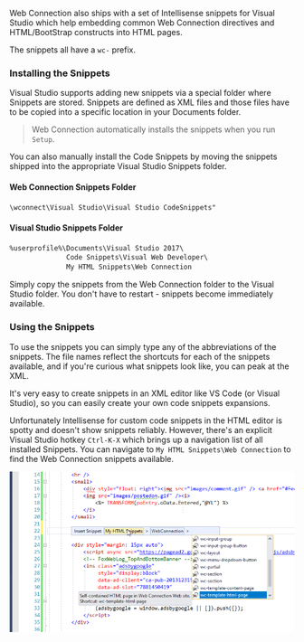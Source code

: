 Web Connection also ships with a set of Intellisense snippets for Visual Studio which help embedding common Web Connection directives and HTML/BootStrap constructs into HTML pages.

The snippets all have a `wc-` prefix.

### Installing the Snippets
Visual Studio supports adding new snippets via a special folder where Snippets are stored. Snippets are defined as XML files and those files have to be copied into a specific location in your Documents folder.

> Web Connection automatically installs the snippets when you run `Setup`. 

You can also manually install the Code Snippets by moving the snippets shipped into the appropriate Visual Studio Snippets folder.

#### Web Connection Snippets Folder

```txt
\wconnect\Visual Studio\Visual Studio CodeSnippets"
```

#### Visual Studio Snippets Folder

```txt
%userprofile%\Documents\Visual Studio 2017\ 
              Code Snippets\Visual Web Developer\
              My HTML Snippets\Web Connection
```

Simply copy the snippets from the Web Connection folder to the Visual Studio folder. You don't have to restart - snippets become immediately available.

### Using the Snippets
To use the snippets you can simply type any of the abbreviations of the snippets. The file names reflect the shortcuts for each of the snippets available, and if you're curious what snippets look like, you can peak at the XML. 

It's very easy to create snippets in an XML editor like VS Code (or Visual Studio), so you can easily create your own code snippets expansions.

Unfortunately Intellisense for custom code snippets in the HTML editor is spotty and doesn't show snippets reliably. However, there's an explicit Visual Studio hotkey `Ctrl-K-X` which brings up a navigation list of all installed Snippets. You can navigate to `My HTML Snippets\Web Connection` to find the Web Connection snippets available.

![](/images/visualstudiocodesnippetsctrlkx.png)